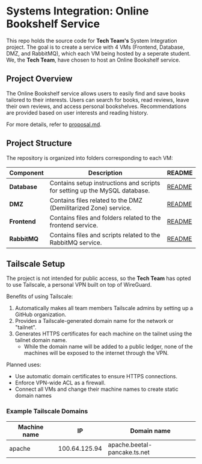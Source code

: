 # Systems Integration: Online Bookshelf Service

This repo holds the source code for **Tech Team's** System Integration project. The goal is to create a service with 4 VMs (Frontend, Database, DMZ, and RabbitMQ), which each VM being hosted by a seperate student. We, the **Tech Team**, have chosen to host an Online Bookshelf service.

## Project Overview

The Online Bookshelf service allows users to easily find and save books tailored to their interests. Users can search for books, read reviews, leave their own reviews, and access personal bookshelves. Recommendations are provided based on user interests and reading history.

For more details, refer to [proposal.md](proposal.md).

## Project Structure

The repository is organized into folders corresponding to each VM:

| Component    | Description                                                                | README                               |
| ------------ | -------------------------------------------------------------------------- | ------------------------------------ |
| **Database** | Contains setup instructions and scripts for setting up the MySQL database. | [README](./Database/README.md)       |
| **DMZ**      | Contains files related to the DMZ (Demilitarized Zone) service.            | [README](./DMZ/README.md)            |
| **Frontend** | Contains files and folders related to the frontend service.                | [README](./Frontend/README.md)       |
| **RabbitMQ** | Contains files and scripts related to the RabbitMQ service.                | [README](./RabbitMQServer/README.md) |

## Tailscale Setup

The project is not intended for public access, so the **Tech Team** has opted to use Tailscale, a personal VPN built on top of WireGuard.

Benefits of using Tailscale:
1. Automatically makes all team members Tailscale admins by setting up a GitHub organization.
2. Provides a Tailscale-generated domain name for the network or "tailnet".
3. Generates HTTPS certificates for each machine on the tailnet using the tailnet domain name.
   - While the domain name will be added to a public ledger, none of the machines will be exposed to the internet through the VPN.

Planned uses:
* Use automatic domain certificates to ensure HTTPS connections.
* Enforce VPN-wide ACL as a firewall.
* Connect all VMs and change their machine names to create static domain names

### Example Tailscale Domains

| Machine name | IP            | Domain name                  |
| ------------ | ------------- | ---------------------------- |
| apache       | 100.64.125.94 | apache.beetal-pancake.ts.net |
